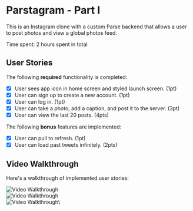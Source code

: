 # Parstagram - Part I

This is an Instagram clone with a custom Parse backend that allows a user to post photos and view a global photos feed.

Time spent: 2 hours spent in total

## User Stories

The following **required** functionality is completed:

- [x] User sees app icon in home screen and styled launch screen. (1pt)
- [x] User can sign up to create a new account. (1pt)
- [x] User can log in. (1pt)
- [x] User can take a photo, add a caption, and post it to the server. (3pt)
- [x] User can view the last 20 posts. (4pts)

The following **bonus** features are implemented:

- [x] User can pull to refresh. (1pt)
- [x] User can load past tweets infinitely. (2pts)

## Video Walkthrough

Here's a walkthrough of implemented user stories:

<img src='http://g.recordit.co/yujUraz7f2.gif' title='Video Walkthrough' width='' alt='Video Walkthrough' />\
<img src='http://g.recordit.co/qGqq5dQQRQ.gif' title='Video Walkthrough' width='' alt='Video Walkthrough' />\
<img src='http://g.recordit.co/3QbGI8eAwO.gif' title='Video Walkthrough' width='' alt='Video Walkthrough' />\
